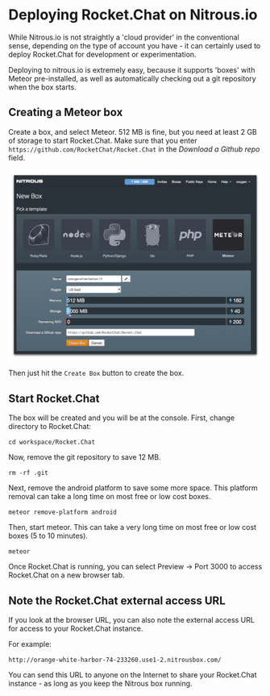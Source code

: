 # Deploying Rocket.Chat on Nitrous.io

While Nitrous.io is not straightly a 'cloud provider' in the conventional sense, depending on the type of account you have - it can certainly used to deploy Rocket.Chat for development or experimentation.

Deploying to nitrous.io is extremely easy, because it supports 'boxes' with Meteor pre-installed, as well as automatically checking out a git repository when the box starts.

## Creating a Meteor box

Create a box, and select Meteor.  512 MB is fine, but you need at least 2 GB of storage to start Rocket.Chat.  Make sure that you enter   `https://github.com/RocketChat/Rocket.Chat`  in the *Download a Github repo* field.


![Create a Rocket.Chat Meteor box](https://raw.githubusercontent.com/Sing-Li/bbug/master/images/nitrousio.png)


Then just hit the `Create Box` button to create the box.

## Start Rocket.Chat

The box will be created and you will be at the console. First, change directory to Rocket.Chat:

~~~
cd workspace/Rocket.Chat
~~~

Now, remove the git repository to save 12 MB.

~~~
rm -rf .git
~~~

Next, remove the android platform to save some more space. This platform removal can take a long time on most free or low cost boxes.

~~~
meteor remove-platform android
~~~

Then, start meteor. This can take a very long time on most free or low cost boxes (5 to 10 minutes).

~~~
meteor
~~~

Once Rocket.Chat is running, you can select Preview -> Port 3000 to access Rocket.Chat on a new browser tab.


## Note the Rocket.Chat external access URL


If you look at the browser URL, you can also note the external access URL for access to your Rocket.Chat instance.

For example:

~~~
http://orange-white-harbor-74-233260.use1-2.nitrousbox.com/
~~~

You can send this URL to anyone on the Internet to share your Rocket.Chat instance - as long as you keep the Nitrous box running.

